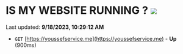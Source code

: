 # IS MY WEBSITE RUNNING ? [![](https://img.shields.io/static/v1?label=Sponsor&message=%E2%9D%A4&logo=GitHub&color=%23fe8e86)](https://github.com/sponsors/<username>)

Last updated: **9/18/2023, 10:29:12 AM**

- `GET` [https://youssefservice.me](https://youssefservice.me) - **Up** (900ms)
